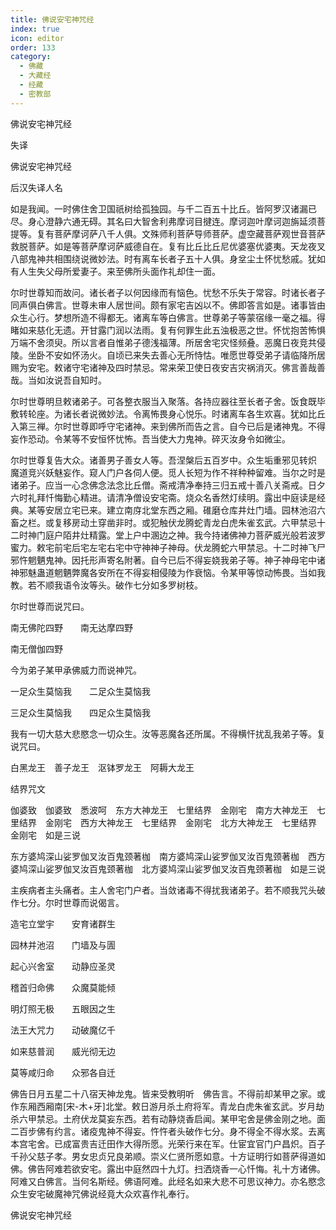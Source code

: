 ```yaml
---
title: 佛说安宅神咒经
index: true
icon: editor
order: 133
category:
  - 佛藏
  - 大藏经
  - 经藏
  - 密教部
---
```


  佛说安宅神咒经  

失译  

佛说安宅神咒经  

后汉失译人名  

如是我闻。一时佛住舍卫国祇树给孤独园。与千二百五十比丘。皆阿罗汉诸漏已尽。身心澄静六通无碍。其名曰大智舍利弗摩诃目揵连。摩诃迦叶摩诃迦旃延须菩提等。复有菩萨摩诃萨八千人俱。文殊师利菩萨导师菩萨。虚空藏菩萨观世音菩萨救脱菩萨。如是等菩萨摩诃萨威德自在。复有比丘比丘尼优婆塞优婆夷。天龙夜叉八部鬼神共相围绕说微妙法。时有离车长者子五十人俱。身坌尘土怀忧愁戚。犹如有人生失父母所爱妻子。来至佛所头面作礼却住一面。  

尔时世尊知而故问。诸长者子以何因缘而有恼色。忧愁不乐失于常容。时诸长者子同声俱白佛言。世尊未审人居世间。颇有家宅吉凶以不。佛即答言如是。诸事皆由众生心行。梦想所造不得都无。诸离车等白佛言。世尊弟子等蒙宿缘一毫之福。得睹如来慈化无遗。开甘露门润以法雨。复有何罪生此五浊极恶之世。怀忧抱苦怖惧万端不舍须臾。所以言者自惟弟子德浅福薄。所居舍宅灾怪频叠。恶魔日夜竞共侵陵。坐卧不安如怀汤火。自顷已来失去善心无所恃怙。唯愿世尊受弟子请临降所居赐为安宅。敕诸守宅诸神及四时禁忌。常来荣卫使日夜安吉灾祸消灭。佛言善哉善哉。当如汝说吾自知时。  

尔时世尊明旦敕诸弟子。可各整衣服当入聚落。各持应器往至长者子舍。饭食既毕敷转轮座。为诸长者说微妙法。令离怖畏身心悦乐。时诸离车各生欢喜。犹如比丘入第三禅。尔时世尊即呼守宅诸神。来到佛所而告之言。自今已后是诸神鬼。不得妄作恐动。令某等不安恒怀忧怖。吾当使大力鬼神。碎灭汝身令如微尘。  

尔时世尊复告大众。诸善男子善女人等。吾涅槃后五百岁中。众生垢重邪见转炽　魔道竞兴妖魅妄作。窥人门户各伺人便。觅人长短为作不祥种种留难。当尔之时是诸弟子。应当一心念佛念法念比丘僧。斋戒清净奉持三归五戒十善八关斋戒。日夕六时礼拜忏悔勤心精进。请清净僧设安宅斋。烧众名香然灯续明。露出中庭读是经典。某等安居立宅已来。建立南庌北堂东西之厢。碓磨仓库井灶门墙。园林池沼六畜之栏。或复移房动土穿凿非时。或犯触伏龙腾蛇青龙白虎朱雀玄武。六甲禁忌十二时神门庭户陌井灶精露。堂上户中溷边之神。我今持诸佛神力菩萨威光般若波罗蜜力。敕宅前宅后宅左宅右宅中守神神子神母。伏龙腾蛇六甲禁忌。十二时神飞尸邪忤魍魉鬼神。因托形声寄名附著。自今已后不得妄娆我弟子等。神子神母宅中诸神邪魅蛊道魍魉弊魔各安所在不得妄相侵陵为作衰恼。令某甲等惊动怖畏。当如我教。若不顺我语令汝等头。破作七分如多罗树枝。  

尔时世尊而说咒曰。  

南无佛陀四野　　南无达摩四野  

南无僧伽四野  

今为弟子某甲承佛威力而说神咒。  

一足众生莫恼我　　二足众生莫恼我  

三足众生莫恼我　　四足众生莫恼我  

我有一切大慈大悲愍念一切众生。汝等恶魔各还所属。不得横忓扰乱我弟子等。复说咒曰。  

白黑龙王　善子龙王　沤钵罗龙王　阿耨大龙王  

结界咒文  

伽婆致　伽婆致　悉波呵　东方大神龙王　七里结界　金刚宅　南方大神龙王　七里结界　金刚宅　西方大神龙王　七里结界　金刚宅　北方大神龙王　七里结界　金刚宅　如是三说  

东方婆鸠深山娑罗伽叉汝百鬼颈著枷　南方婆鸠深山娑罗伽叉汝百鬼颈著枷　西方婆鸠深山娑罗伽叉汝百鬼颈著枷　北方婆鸠深山娑罗伽叉汝百鬼颈著枷　如是三说  

主疾病者主头痛者。主人舍宅门户者。当敛诸毒不得扰我诸弟子。若不顺我咒头破作七分。尔时世尊而说偈言。  

造宅立堂宇　　安育诸群生  

园林并池沼　　门墙及与圊  

起心兴舍室　　动静应圣灵  

稽首归命佛　　众魔莫能倾  

明灯照无极　　五眼因之生  

法王大咒力　　动破魔亿千  

如来慈普润　　威光彻无边  

莫等咸归命　　众邪各自迁  

佛告日月五星二十八宿天神龙鬼。皆来受教明听　佛告言。不得前却某甲之家。或作东厢西厢南[宋-木+牙]北堂。敕日游月杀土府将军。青龙白虎朱雀玄武。岁月劫杀六甲禁忌。土府伏龙莫妄东西。若有动静烧香启闻。某甲宅舍是佛金刚之地。面二百步佛有约言。诸疫鬼神不得妄。忤忤者头破作七分。身不得全不得水浆。去离本宫宅舍。已成富贵吉迁田作大得所愿。光荣行来在军。仕宦宜官门户昌炽。百子千孙父慈子孝。男女忠贞兄良弟顺。崇义仁贤所愿如意。十方证明行如菩萨得道如佛。佛告阿难若欲安宅。露出中庭然四十九灯。扫洒烧香一心忏悔。礼十方诸佛。阿难又白佛言。当何名斯经。佛语阿难。此经名如来大悲不可思议神力。亦名愍念众生安宅破魔神咒佛说经竟大众欢喜作礼奉行。  

佛说安宅神咒经  
